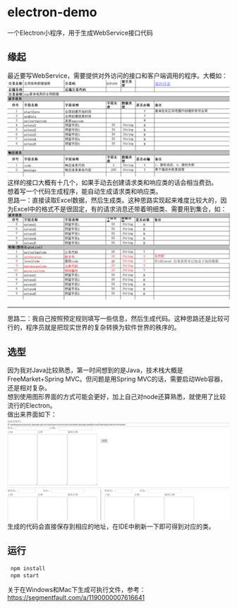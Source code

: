 # electron-demo
一个Electron小程序，用于生成WebService接口代码

## 缘起
最近要写WebService，需要提供对外访问的接口和客户端调用的程序。大概如：
![](images/1.png)  
这样的接口大概有十几个，如果手动去创建请求类和响应类的话会相当费劲。  
想着写一个代码生成程序，能自动生成请求类和响应类。  
思路一：直接读取Excel数据，然后生成类。这种思路实现起来难度比较大的，因为Excel中的格式不是很固定，有的请求消息还带着明细类、需要用到集合，如：
![](images/3.png)  

---

思路二：我自己按照预定规则填写一些信息，然后生成代码。这种思路还是比较可行的，程序员就是把现实世界的复杂转换为软件世界的秩序的。


## 选型
因为我对Java比较熟悉，第一时间想到的是Java，技术栈大概是FreeMarket+Spring MVC。但问题是用Spring MVC的话，需要启动Web容器，还是相对复杂。  
想到使用图形界面的方式可能会更好，加上自己对node还算熟悉，就使用了比较流行的Electron。  
做出来界面如下：
![](images/2.png)  
生成的代码会直接保存到相应的地址，在IDE中刷新一下即可得到对应的类。  

## 运行
```
 npm install
 npm start
```
关于在Windows和Mac下生成可执行文件，参考：https://segmentfault.com/a/1190000007616641
